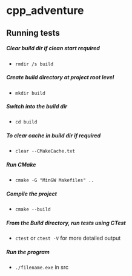 # cpp_adventure

## Running tests
##### Clear build dir if clean start required
- ```rmdir /s build```
##### Create build directory at project root level
- ```mkdir build```
##### Switch into the build dir
- ```cd build```
##### To clear cache in build dir if required
- ```clear --CMakeCache.txt```
##### Run CMake
- ```cmake -G "MinGW Makefiles" ..```
##### Compile the project 
- ```cmake --build```
##### From the Build directory, run tests using CTest
- ```ctest``` or ```ctest -V``` for more detailed output
##### Run the program
- ```./filename.exe``` in src
